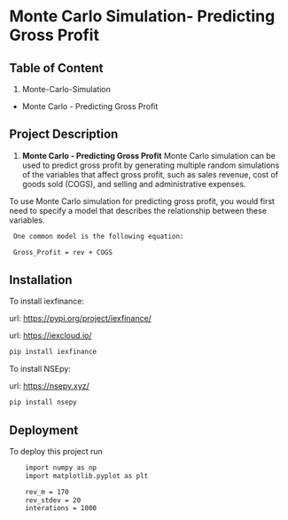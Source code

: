 
# Monte Carlo Simulation- Predicting Gross Profit





## Table of Content


1. Monte-Carlo-Simulation
  - Monte Carlo - Predicting Gross Profit

## Project Description

1. **Monte Carlo - Predicting Gross Profit**
Monte Carlo simulation can be used to predict gross profit by generating multiple random simulations of the variables that affect gross profit, such as sales revenue, cost of goods sold (COGS), and selling and administrative expenses.

To use Monte Carlo simulation for predicting gross profit, you would first need to specify a model that describes the relationship between these variables. 

```bash
 One common model is the following equation:

 Gross_Profit = rev + COGS

```

## Installation

To install iexfinance:

url: <https://pypi.org/project/iexfinance/>

url: <https://iexcloud.io/>
```bash
pip install iexfinance
```
To install NSEpy:

url: <https://nsepy.xyz/>
```bash
pip install nsepy
```
## Deployment

To deploy this project run

```bash
    import numpy as np
    import matplotlib.pyplot as plt
```

```bash
    rev_m = 170
    rev_stdev = 20 
    interations = 1000
```
